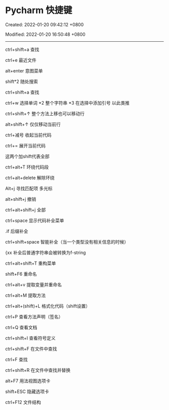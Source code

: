 # Pycharm 快捷键

Created: 2022-01-20 09:42:12 +0800

Modified: 2022-01-20 16:50:48 +0800

---


ctrl+shift+a 查找

ctrl+e 最近文件

alt+enter 意图菜单

shift*2 随处搜索

ctrl+shift+a 查找

ctrl+w 选择单词 *2 整个字符串 *3 在选择中添加引号 以此类推

ctrl+shift+↑ 整个方法上移也可以移动行

alt+shift+↑ 仅仅移动当前行



ctrl+减号 收起当前代码

ctrl+= 展开当前代码

这两个加shift代表全部



ctrl+alt+T 环绕代码段

ctrl+alt+delete 解除环绕



Alt+j 寻找匹配项 多光标

alt+shift+j 撤销

ctrl+alt+shift+j 全部



ctrl+space 显示代码补全菜单



.if 后缀补全



ctrl+shift+space 智能补全（当一个类型没有相关信息的时候）



{xx 补全后普通字符串会被转换为f-string



ctrl+alt+shift+T 重构菜单

shift+F6 重命名



ctrl+alt+v 提取变量并重命名



ctrl+alt+M 提取方法



ctrl+alt+(shift)+L 格式化代码（shift设置）



ctrl+P 查看方法声明（签名）

ctrl+Q 查看文档

ctrl+shift+I 查看符号定义



ctrl+shift+F 在文件中查找

ctrl+F 查找

ctrl+shift+R 在文件中查找并替换



alt+F7 用法视图选项卡



shift+ESC 隐藏选项卡



ctrl+F12 文件结构



